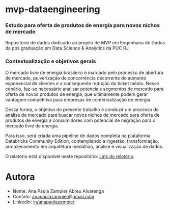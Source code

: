 # mvp-dataengineering
### Estudo para oferta de produtos de energia para novos nichos de mercado

Repositório de dados dedicado ao projeto de MVP em Engenharia de Dados da pós graduação em Data Science & Analytics da PUC RJ.

### Contextualização e objetivos gerais
O mercado livre de energia brasileiro é marcado pelo processo de abertura de mercado, pulverização da concorrência decorrente do aumento exponencial de clientes e a consequente redução do ticket médio. Nesse cenário, faz-se necessário analisar potenciais segmentos de mercado para oferta de novos produtos de energia, que ultimamente podem  gerar vantagem competitiva para empresas de comercialização de energia.

Dessa forma, o objetivo do presente trabalho é conduzir um processo de análise de mercado para buscar novos nichos de mercado para oferta de produtos de energia a consumidores com potencial de migração para o mercado livre de energia.

Para isso, será criada uma pipeline de dados completa na plataforma Databricks Community Edition, contemplando a ingestão, transformação, armazenamento em arquitetura medalhão, análise e visualização de dados.
 
O relatório está disponível neste repositório: [Link do relatório](https://github.com/anapaulazampier/mvp-dataengineering/blob/main/MVP%20-%20Data%20Engineering.pdf). 


# Autora
- Nome: Ana Paula Zampier Abreu Alvarenga 
- Contato: anapaulazampier@gmail.com 
- LinkedIn: [in/anapaulazampier](https://linkedin.com/in/anapaulazampier/) 
